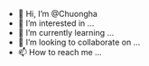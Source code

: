 - 👋 Hi, I’m @Chuongha
- 👀 I’m interested in ...
- 🌱 I’m currently learning ...
- 💞️ I’m looking to collaborate on ...
- 📫 How to reach me ...

<!---
Chuongha/Chuongha is a ✨ special ✨ repository because its `README.md` (this file) appears on your GitHub profile.
You can click the Preview link to take a look at your changes.
--->

